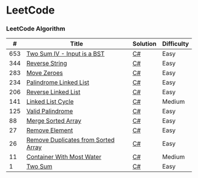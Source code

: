 
LeetCode
========

### LeetCode Algorithm

| # | Title | Solution | Difficulty |
|---| ----- | -------- | ---------- |
|653|[Two Sum IV - Input is a BST](https://leetcode.com/problems/two-sum-iv-input-is-a-bst/) | [C#](./algorithms/csharp/twoSumIVInputIsABST/twoSumIVInputIsABST.cs)|Easy|
|344|[Reverse String](https://leetcode.com/problems/reverse-string/) | [C#](./algorithms/csharp/reverseString/reverseString.cs)|Easy|
|283|[Move Zeroes](https://leetcode.com/problems/move-zeroes/)  | [C#](./algorithms/csharp/moveZeroes/moveZeroes.cs)|Easy|
|234|[Palindrome Linked List](https://leetcode.com/problems/palindrome-linked-list/)| [C#](./algorithms/csharp/palindromeLinkedList/PalindromeLinkedList.cs)|Easy|
|206|[Reverse Linked List](https://leetcode.com/problems/reverse-linked-list/)| [C#](./algorithms/csharp/reverseLinkedList/reverseLinkedList.cs)|Easy|
|141|[Linked List Cycle](https://leetcode.com/problems/linked-list-cycle/)| [C#](./algorithms/csharp/linkedListCycle/linkedListCycle.cs)|Medium
|125|[Valid Palindrome](https://leetcode.com/problems/valid-palindrome/)| [C#](./algorithms/csharp/validPalindrome/validPalindrome.cs)|Easy|
|88|[Merge Sorted Array](https://leetcode.com/problems/merge-sorted-array/)| [C#](./algorithms/csharp/mergeTwoSortedArray/mergeTwoSortedArray.cs)|Easy|
|27|[Remove Element](https://leetcode.com/problems/remove-element/)| [C#](./algorithms/csharp/removeElement/removeElement.cs)|Easy|
|26|[Remove Duplicates from Sorted Array](https://leetcode.com/problems/remove-duplicates-from-sorted-array/)| [C#](./algorithms/csharp/removeDuplicatesFromSortedArray/removeDuplicatesFromSortedArray.cs)|Easy|
|11|[Container With Most Water](https://leetcode.com/problems/container-with-most-water/)| [C#](./algorithms/csharp/containerWithMostWater/containerWithMostWater.cs)|Medium|
|1|[Two Sum](https://leetcode.com/problems/two-sum/)| [C#](./algorithms/csharp/twoSum/twoSum.cs)|Easy|
